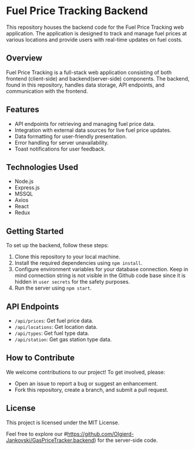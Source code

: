 # Fuel Price Tracking Backend

This repository houses the backend code for the Fuel Price Tracking web application. The application is designed to track and manage fuel prices at various locations and provide users with real-time updates on fuel costs.

## Overview

Fuel Price Tracking is a full-stack web application consisting of both frontend (client-side) and backend(server-side) components. The backend, found in this repository, handles data storage, API endpoints, and communication with the frontend.

## Features

- API endpoints for retrieving and managing fuel price data.
- Integration with external data sources for live fuel price updates.
- Data formatting for user-friendly presentation.
- Error handling for server unavailability.
- Toast notifications for user feedback.

## Technologies Used

- Node.js
- Express.js
- MSSQL
- Axios
- React
- Redux

## Getting Started

To set up the backend, follow these steps:

1. Clone this repository to your local machine.
2. Install the required dependencies using `npm install`.
3. Configure environment variables for your database connection. Keep in mind connection string is not visible in the Github code base since it is hidden in `user secrets` for the safety purposes.
4. Run the server using `npm start`.

## API Endpoints

- `/api/prices`: Get fuel price data.
- `/api/locations`: Get location data.
- `/api/types`: Get fuel type data.
- `/api/station`: Get gas station type data.

## How to Contribute

We welcome contributions to our project! To get involved, please:

- Open an issue to report a bug or suggest an enhancement.
- Fork this repository, create a branch, and submit a pull request.

## License

This project is licensed under the MIT License.

Feel free to explore our #https://github.com/Olgierd-Jankovski/GasPriceTracker.backend) for the server-side code.
